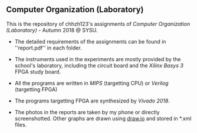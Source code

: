 ## Computer Organization (Laboratory)

This is the repository of chhzh123's assignments of *Computer Organization (Laboratory)* - Autumn 2018 @ SYSU.

* The detailed requirements of the assignments can be found in ''report.pdf'' in each folder.

* The instruments used in the experiments are mostly provided by the school's laboratory, including the circuit board and the *Xilinx Basys 3* FPGA study board.

* All the programs are written in *MIPS* (targetting CPU) or *Verilog* (targetting FPGA)

* The programs targetting FPGA are synthesized by *Vivado 2018*.

* The photos in the reports are taken by my phone or directly screenshotted. Other graphs are drawn using [draw.io](https://draw.io/) and stored in \*.xml files.